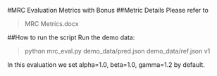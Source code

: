 #MRC Evaluation Metrics with Bonus
##Metric Details
Please refer to 
>MRC Metrics.docx

##How to run the script
Run the demo data:
>python mrc_eval.py demo_data/pred.json demo_data/ref.json v1

In this evaluation we set alpha=1.0, beta=1.0, gamma=1.2 by default.


